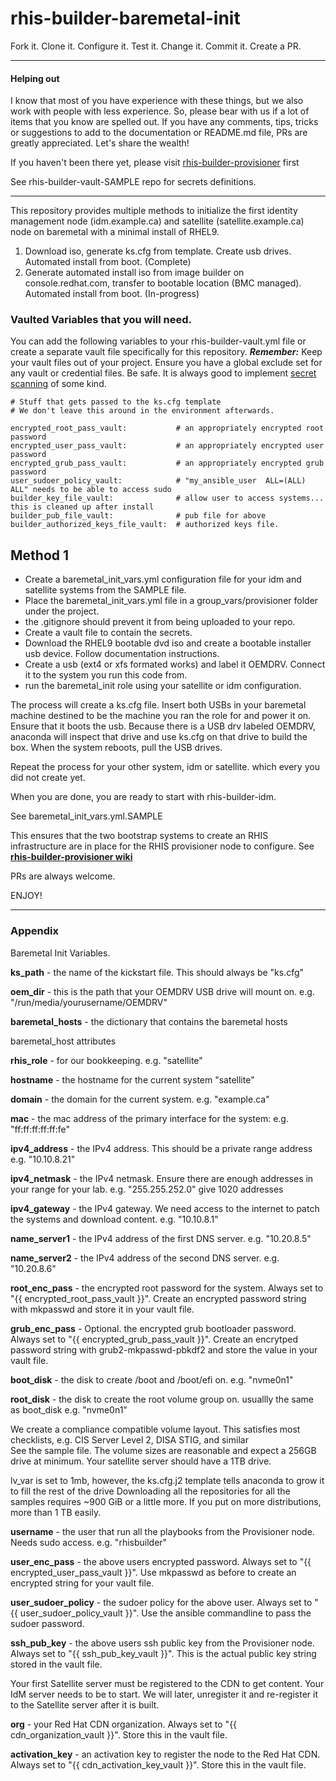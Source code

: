 # rhis-builder-baremetal-init

Fork it. Clone it. Configure it. Test it. Change it. Commit it. Create a PR.

***

#### Helping out
I know that most of you have experience with these things, but we also work with people with less experience. So, please bear with us if a lot of items that you know are spelled out. If you have any comments, tips, tricks or suggestions to add to the documentation or README.md file, PRs are greatly appreciated. Let's share the wealth!

If you haven't been there yet, please visit [rhis-builder-provisioner](https://github.com/parmstro/rhis-builder-provisioner) first

See rhis-builder-vault-SAMPLE repo for secrets definitions.
***

This repository provides multiple methods to initialize the first identity management node (idm.example.ca) and satellite (satellite.example.ca) node on baremetal with a minimal install of RHEL9.

1) Download iso, generate ks.cfg from template. Create usb drives. Automated install from boot. (Complete)
2) Generate automated install iso from image builder on console.redhat.com, transfer to bootable location (BMC managed). Automated install from boot. (In-progress)

### Vaulted Variables that you will need. 
You can add the following variables to your rhis-builder-vault.yml file or create a separate vault file specifically for this repository.
***Remember:*** Keep your vault files out of your project. Ensure you have a global exclude set for any vault or credential files. Be safe. It is always good to implement [secret scanning](https://docs.github.com/en/code-security/secret-scanning/introduction/about-secret-scanning) of some kind.

```
# Stuff that gets passed to the ks.cfg template
# We don't leave this around in the environment afterwards.

encrypted_root_pass_vault:           # an appropriately encrypted root password
encrypted_user_pass_vault:           # an appropriately encrypted user password
encrypted_grub_pass_vault:           # an appropriately encrypted grub password
user_sudoer_policy_vault:            # "my_ansible_user  ALL=(ALL) ALL" needs to be able to access sudo
builder_key_file_vault:              # allow user to access systems... this is cleaned up after install
builder_pub_file_vault:              # pub file for above
builder_authorized_keys_file_vault:  # authorized keys file.
```

## Method 1

- Create a baremetal_init_vars.yml configuration file for your idm and satellite systems from the SAMPLE file.
- Place the baremetal_init_vars.yml file in a group_vars/provisioner folder under the project.
- the .gitignore should prevent it from being uploaded to your repo.
- Create a vault file to contain the secrets.
- Download the RHEL9 bootable dvd iso and create a bootable installer usb device. Follow documentation instructions.
- Create a usb (ext4 or xfs formated works) and label it OEMDRV. Connect it to the system you run this code from.
- run the baremetal_init role using your satellite or idm configuration.

The process will create a ks.cfg file. 
Insert both USBs in your baremetal machine destined to be the machine you ran the role for and power it on. Ensure that it boots the usb.
Because there is a USB drv labeled OEMDRV, anaconda will inspect that drive and use ks.cfg on that drive to build the box.
When the system reboots, pull the USB drives.

Repeat the process for your other system, idm or satellite. which every you did not create yet.

When you are done, you are ready to start with rhis-builder-idm.

See baremetal_init_vars.yml.SAMPLE

This ensures that the two bootstrap systems to create an RHIS infrastructure are in place for the RHIS provisioner node to configure.
See **[rhis-builder-provisioner wiki](https://github.com/parmstro/rhis-builder-provisioner/wiki)**

PRs are always welcome.

ENJOY!


<hr>

### Appendix

Baremetal Init Variables.

**ks_path** - the name of the kickstart file. This should always be "ks.cfg"

**oem_dir** - this is the path that your OEMDRV USB drive will mount on. e.g.  "/run/media/yourusername/OEMDRV"

**baremetal_hosts** - the dictionary that contains the baremetal hosts

baremetal_host attributes

**rhis_role** - for our bookkeeping. e.g. "satellite"

**hostname** - the hostname for the current system "satellite"

**domain** - the domain for the current system. e.g. "example.ca"

**mac** - the mac address of the primary interface for the system: e.g. "ff:ff:ff:ff:ff:fe"
    
**ipv4_address** - the IPv4 address. This should be a private range address e.g. "10.10.8.21"
    
**ipv4_netmask** - the IPv4 netmask. Ensure there are enough addresses in your range for your lab. e.g. "255.255.252.0" give 1020 addresses
    
**ipv4_gateway** - the IPv4 gateway. We need access to the internet to patch the systems and download content. e.g. "10.10.8.1"
    
**name_server1** - the IPv4 address of the first DNS server. e.g. "10.20.8.5"

**name_server2** - the IPv4 address of the second DNS server. e.g.  "10.20.8.6"

**root_enc_pass** - the encrypted root password for the system. Always set to "{{ encrypted_root_pass_vault }}". Create an encrypted password string with mkpasswd and store it in your vault file.

**grub_enc_pass** - Optional. the encrypted grub bootloader password. Always set to "{{ encrypted_grub_pass_vault }}". Create an encrytped password string with grub2-mkpasswd-pbkdf2 and store the value in your vault file.

**boot_disk** - the disk to create /boot and /boot/efi on. e.g. "nvme0n1"
    
**root_disk** - the disk to create the root volume group on. usuallly the same as boot_disk e.g. "nvme0n1"

We create a compliance compatible volume layout. This satisfies most checklists, e.g. CIS Server Level 2, DISA STIG, and similar  
See the sample file. The volume sizes are reasonable and expect a 256GB drive at minimum. Your satellite server should have a 1TB drive.

lv_var is set to 1mb, however, the ks.cfg.j2 template tells anaconda to grow it to fill the rest of the drive
Downloading all the repositories for all the samples requires ~900 GiB or a little more. If you put on more distributions, more than 1 TB easily.

**username** - the user that run all the playbooks from the Provisioner node. Needs sudo access. e.g. "rhisbuilder"
    
**user_enc_pass** - the above users encrypted password. Always set to "{{ encrypted_user_pass_vault }}". Use mkpasswd as before to create an encrypted string for your vault file.

**user_sudoer_policy** - the sudoer policy for the above user. Always set to "{{ user_sudoer_policy_vault }}". Use the ansible commandline to pass the sudoer password.

**ssh_pub_key** - the above users ssh public key from the Provisioner node. Always set to "{{ ssh_pub_key_vault }}". This is the actual public key string stored in the vault file.

Your first Satellite server must be registered to the CDN to get content. Your IdM server needs to be to start. We will later, unregister it and re-register it to the Satellite server after it is built. 

**org** - your Red Hat CDN organization. Always set to "{{ cdn_organization_vault }}". Store this in the vault file.

**activation_key** - an activation key to register the node to the Red Hat CDN. Always set to "{{ cdn_activation_key_vault }}". Store this in the vault file.


